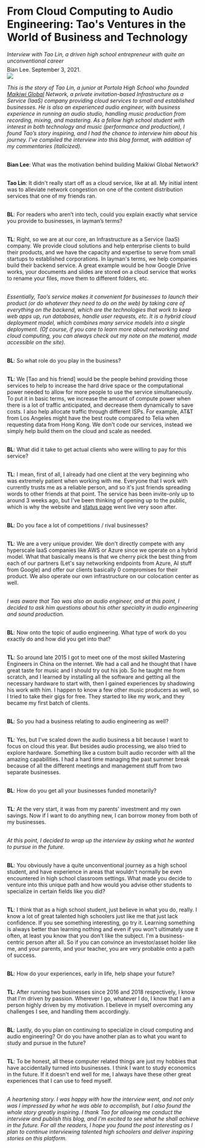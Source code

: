 <h1>From Cloud Computing to Audio Engineering: Tao's Ventures in the World of Business and Technology</h1>

<div style="margin-top:12px;"><i>Interview with Tao Lin, a driven high school entrepreneur with quite an unconventional career</i></div>

<div style="margin-top:6px;">Bian Lee. September 3, 2021.</div>

<img src="/images/MGN.png" style="max-width: 50%; display: block; height: auto;" loading="lazy"/>

<i>This is the story of Tao Lin, a junior at Portola High School who founded <a href="https://www.mai.kiwi/" target="_blank">Maikiwi Global</a>
Network, a private invitation-based Infrastructure as a Service (IaaS) company providing cloud services to small and established businesses. He is also an experienced audio engineer, with business experience in running an audio studio, handling music production from recording, mixing, and mastering. As a fellow high school student with interest in both technology and music (performance and production), I found Tao’s story inspiring, and I had the chance to interview him about his journey. I’ve compiled the interview into this blog format, with addition of my commentaries (italicized). </i>

<br><b>Bian Lee</b>: What was the motivation behind building Maikiwi Global Network?

<br/><b>Tao Lin</b>: It didn't really start off as a cloud service, like at all. My initial intent was to alleviate network congestion on one of the content distribution services that one of my friends ran.

<br/><b>BL</b>: For readers who aren’t into tech, could you explain exactly what service you provide to businesses, in layman’s terms?

<br><b>TL</b>: Right, so we are at our core, an Infrastructure as a Service (IaaS) company. We provide cloud solutions and help enterprise clients to build their products, and we have the capacity and expertise to serve from small startups to established corporations. In layman's terms, we help companies build their backend service. A great example would be how Google Drive works, your documents and slides are stored on a cloud service that works to rename your files, move them to different folders, etc.

<br><i>Essentially, Tao’s service makes it convenient for businesses to launch their product (or do whatever they need to do on the web) by taking care of everything on the backend, which are the technologies that work to keep web apps up, run databases, handle user requests, etc. It is a hybrid cloud deployment model, which combines many service models into a single deployment. (Of course, if you care to learn more about networking and cloud computing, you can always check out my note on the material, made accessible on the site).</i>

<br/><b>BL</b>: So what role do you play in the business?

<br><b>TL</b>: We [Tao and his friend] would be the people behind providing those services to help to increase the hard drive space or the computational power needed to allow for more people to use the service simultaneously. To put it in basic terms, we increase the amount of compute power when there is a lot of traffic anticipated, and decrease them dynamically to save costs. I also help allocate traffic through different ISPs. For example, AT&T from Los Angeles might have the best route compared to Telia when requesting data from Hong Kong. We don't code our services, instead we simply help build them on the cloud and scale as needed.

<br/><b>BL</b>: What did it take to get actual clients who were willing to pay for this service?

<br><b>TL</b>: I mean, first of all, I already had one client at the very beginning who was extremely patient when working with me. Everyone that I work with currently trusts me as a reliable person, and so it's just friends spreading words to other friends at that point. The service has been invite-only up to around 3 weeks ago, but I've been thinking of opening up to the public, which is why the website and <a href="https://maikiwiglobalcdn.statuspage.io/" target="_blank">status page</a> went live very soon after.

<br/><b>BL</b>: Do you face a lot of competitions / rival businesses?

<br><b>TL</b>: We are a very unique provider. We don't directly compete with any hyperscale IaaS companies like AWS or Azure since we operate on a hybrid model. What that basically means is that we cherry pick the best thing from each of our partners (Let's say networking endpoints from Azure, AI stuff from Google) and offer our clients basically 0 compromises for their product. We also operate our own infrastructure on our colocation center as well.

<br><i>I was aware that Tao was also an audio engineer, and at this point, I decided to ask him questions about his other specialty in audio engineering and sound production.</i>

<br/><b>BL</b>: Now onto the topic of audio engineering. What type of work do you exactly do and how did you get into that?

<br><b>TL</b>: So around late 2015 I got to meet one of the most skilled Mastering Engineers in China on the internet. We had a call and he thought that I have great taste for music and I should try out his job. So he taught me from scratch, and I learned by installing all the software and getting all the necessary hardware to start with, then I gained experiences by shadowing his work with him. I happen to know a few other music producers as well, so I tried to take their gigs for free. They started to like my work, and they became my first batch of clients.

<br/><b>BL</b>: So you had a business relating to audio engineering as well?

<br><b>TL</b>: Yes, but I've scaled down the audio business a bit because I want to focus on cloud this year. But besides audio processing, we also tried to explore hardware. Something like a custom built audio recorder with all the amazing capabilities. I had a hard time managing the past summer break because of all the different meetings and management stuff from two separate businesses.

<br/><b>BL</b>: How do you get all your businesses funded monetarily?

<br><b>TL</b>: At the very start, it was from my parents' investment and my own savings. Now if I want to do anything new, I can borrow money from both of my businesses.

<br><i>At this point, I decided to wrap up the interview by asking what he wanted to pursue in the future.</i>

<br/><b>BL</b>: You obviously have a quite unconventional journey as a high school student, and have experience in areas that wouldn't normally be even encountered in high school classroom settings. What made you decide to venture into this unique path and how would you advise other students to specialize in certain fields like you did?

<br><b>TL</b>: I think that as a high school student, just believe in what you do, really. I know a lot of great talented high schoolers just like me that just lack confidence. If you see something interesting, go try it. Learning something is always better than learning nothing and even if you won't ultimately use it often, at least you know that you don't like the subject. I'm a business-centric person after all. So if you can convince an investor/asset holder like me, and your parents, and your teacher, you are very probable onto a path of success.

<br/><b>BL</b>: How do your experiences, early in life, help shape your future?

<br><b>TL</b>: After running two businesses since 2016 and 2018 respectively, I know that I'm driven by passion. Wherever I go, whatever I do, I know that I am a person highly driven by my motivation. I believe in myself overcoming any challenges I see, and handling them accordingly.

<br/><b>BL</b>: Lastly, do you plan on continuing to specialize in cloud computing and audio engineering? Or do you have another plan as to what you want to study and pursue in the future?

<br><b>TL</b>: To be honest, all these computer related things are just my hobbies that have accidentally turned into businesses. I think I want to study economics in the future. If it doesn't end well for me, I always have these other great experiences that I can use to feed myself.

<br><i>A heartening story. I was happy with how the interview went, and not only was I impressed by what he was able to accomplish, but I also found the whole story greatly inspiring. I thank Tao for allowing me conduct the interview and publish this blog, and I'm excited to see what he shall achieve in the future. For all the readers, I hope you found the post interesting as I plan to continue interviewing talented high schoolers and deliver inspiring stories on this platform.</i>
